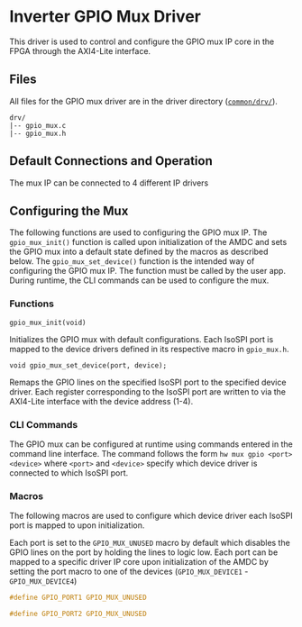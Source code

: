 # Inverter GPIO Mux Driver

This driver is used to control and configure the GPIO mux IP core in the FPGA through the AXI4-Lite interface.

## Files
All files for the GPIO mux driver are in the driver directory ([`common/drv/`](/sdk/bare/common/drv/)).

```
drv/
|-- gpio_mux.c
|-- gpio_mux.h
```
## Default Connections and Operation

The mux IP can be connected to 4 different IP drivers

## Configuring the Mux

The following functions are used to configuring the GPIO mux IP. The `gpio_mux_init()` function is called upon initialization of the AMDC and sets the GPIO mux into a default state defined by the macros as described below. The `gpio_mux_set_device()` function is the intended way of configuring the GPIO mux IP. The function must be called by the user app. During runtime, the CLI commands can be used to configure the mux. 

### Functions
`gpio_mux_init(void)`

Initializes the GPIO mux with default configurations. Each IsoSPI port is mapped to the device drivers defined in its respective macro in `gpio_mux.h`.


`void gpio_mux_set_device(port, device);`

Remaps the GPIO lines on the specified IsoSPI port to the specified device driver. Each register corresponding to the IsoSPI port are written to via the AXI4-Lite interface with the device address (1-4).

### CLI Commands

The GPIO mux can be configured at runtime using commands entered in the command line interface. The command follows the form `hw mux gpio <port> <device>` where `<port>` and `<device>` specify which device driver is connected to which IsoSPI port.

### Macros

The following macros are used to configure which device driver each IsoSPI port is mapped to upon initialization.  

Each port is set to the `GPIO_MUX_UNUSED` macro by default which disables the GPIO lines on the port by holding the lines to logic low. Each port can be mapped to a specific driver IP core upon initialization of the AMDC by setting the port macro to one of the devices (`GPIO_MUX_DEVICE1` - `GPIO_MUX_DEVICE4`)

```C
#define GPIO_PORT1 GPIO_MUX_UNUSED

#define GPIO_PORT2 GPIO_MUX_UNUSED
```

